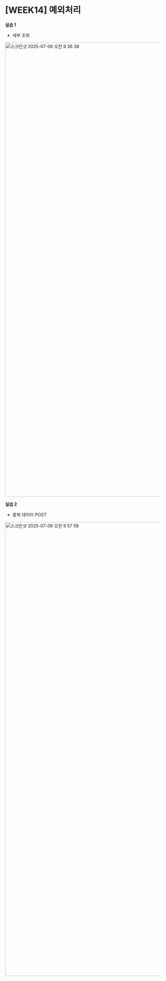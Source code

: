 # [WEEK14] 예외처리

**실습 1**
- 세부 조회
<img width="1470" alt="스크린샷 2025-07-06 오전 9 36 38" src="https://github.com/user-attachments/assets/81c31c8f-3519-4851-b014-4013da554ec2" />

**실습 2**
- 중복 데이터 POST 
<img width="1470" alt="스크린샷 2025-07-06 오전 9 57 58" src="https://github.com/user-attachments/assets/fb68b2eb-e6cb-47b2-b7e4-01fe9c35ff72" />
